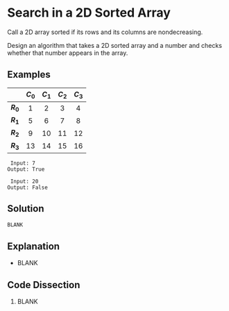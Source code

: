 # Search in a 2D Sorted Array
Call a 2D array sorted if its rows and its columns are nondecreasing.

Design an algorithm that takes a 2D sorted array and a number and checks whether that number appears in the array.

## Examples
|   |_C_<sub>0</sub>|_C_<sub>1</sub>|_C_<sub>2</sub>|_C_<sub>3</sub>|
|---|:---:|:---:|:---:|:---:|
|**_R_<sub>0</sub>**|  1 |  2 |  3 |  4 |
|**_R_<sub>1</sub>**|  5 |  6 |  7 |  8 |
|**_R_<sub>2</sub>**|  9 | 10 | 11 | 12 |
|**_R_<sub>3</sub>**| 13 | 14 | 15 | 16 |

```
 Input: 7
Output: True

 Input: 20
Output: False
```

## Solution
```python
BLANK
```

## Explanation
* BLANK

## Code Dissection
1. BLANK